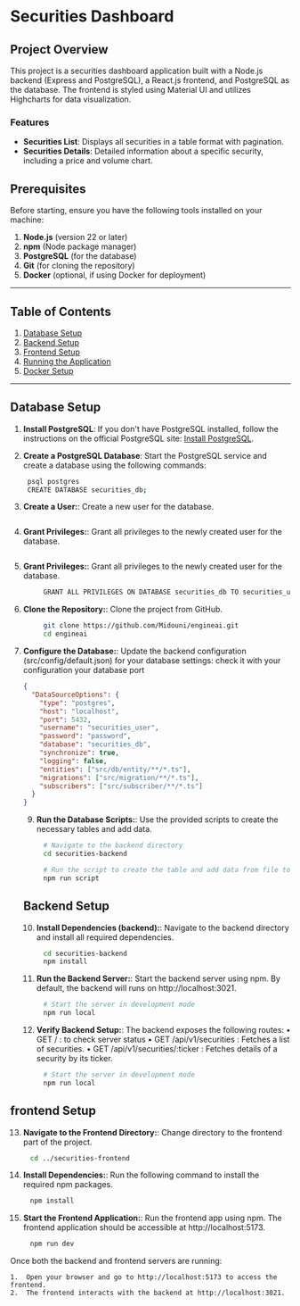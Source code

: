 # Securities Dashboard

## Project Overview

This project is a securities dashboard application built with a Node.js backend (Express and PostgreSQL), a React.js frontend, and PostgreSQL as the database. The frontend is styled using Material UI and utilizes Highcharts for data visualization.

### Features

- **Securities List**: Displays all securities in a table format with pagination.
- **Securities Details**: Detailed information about a specific security, including a price and volume chart.

## Prerequisites

Before starting, ensure you have the following tools installed on your machine:

1. **Node.js** (version 22 or later)
2. **npm** (Node package manager)
3. **PostgreSQL** (for the database)
4. **Git** (for cloning the repository)
5. **Docker** (optional, if using Docker for deployment)

---

## Table of Contents

1. [Database Setup](#database-setup)
2. [Backend Setup](#backend-setup)
3. [Frontend Setup](#frontend-setup)
4. [Running the Application](#running-the-application)
5. [Docker Setup](#docker-setup)

---

## Database Setup

1. **Install PostgreSQL**:
   If you don't have PostgreSQL installed, follow the instructions on the official PostgreSQL site: [Install PostgreSQL](https://www.postgresql.org/download/).

2. **Create a PostgreSQL Database**:
   Start the PostgreSQL service and create a database using the following commands:

   ```bash
    psql postgres
    CREATE DATABASE securities_db;

   ```

3. **Create a User:**:
   Create a new user for the database.

   ```bash CREATE USER securities_user WITH ENCRYPTED PASSWORD 'password';

   ```

4. **Grant Privileges:**:
   Grant all privileges to the newly created user for the database.

   ```bash GRANT ALL PRIVILEGES ON DATABASE securities_db TO securities_user;

   ```

5. **Grant Privileges:**:
   Grant all privileges to the newly created user for the database.

   ```bash
        GRANT ALL PRIVILEGES ON DATABASE securities_db TO securities_user;

   ```

6. **Clone the Repository:**:
   Clone the project from GitHub.

   ```bash
        git clone https://github.com/Midouni/engineai.git
        cd engineai
   ```

7. **Configure the Database:**:
   Update the backend configuration (src/config/default.json) for your database settings:
   check it with your configuration your database port

   ```json
   {
     "DataSourceOptions": {
       "type": "postgres",
       "host": "localhost",
       "port": 5432,
       "username": "securities_user",
       "password": "password",
       "database": "securities_db",
       "synchronize": true,
       "logging": false,
       "entities": ["src/db/entity/**/*.ts"],
       "migrations": ["src/migration/**/*.ts"],
       "subscribers": ["src/subscriber/**/*.ts"]
     }
   }
   ```

   9. **Run the Database Scripts:**:
      Use the provided scripts to create the necessary tables and add data.

   ```bash
        # Navigate to the backend directory
        cd securities-backend

        # Run the script to create the table and add data from file to database
        npm run script

   ```

   ## Backend Setup

   10. **Install Dependencies (backend):**:
       Navigate to the backend directory and install all required dependencies.

   ```bash
        cd securities-backend
        npm install

   ```

   11. **Run the Backend Server:**:
       Start the backend server using npm.
       By default, the backend will runs on http://localhost:3021.

   ```bash
        # Start the server in development mode
        npm run local
   ```

   12. **Verify Backend Setup:**:
       The backend exposes the following routes:
       • GET / : to check server status
       • GET /api/v1/securities : Fetches a list of securities.
       • GET /api/v1/securities/:ticker : Fetches details of a security by its ticker.

   ```bash
        # Start the server in development mode
        npm run local
   ```

## frontend Setup

13. **Navigate to the Frontend Directory:**:
    Change directory to the frontend part of the project.

```bash
     cd ../securities-frontend
```

14. **Install Dependencies:**:
    Run the following command to install the required npm packages.

```bash
     npm install
```

15. **Start the Frontend Application:**:
    Run the frontend app using npm.
    The frontend application should be accessible at http://localhost:5173.

```bash
     npm run dev
```

Once both the backend and frontend servers are running:

    1.	Open your browser and go to http://localhost:5173 to access the frontend.
    2.	The frontend interacts with the backend at http://localhost:3021.
